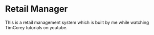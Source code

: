 # Retail Manager

This is a retail management system which is built by me while watching TimCorey tutorials on youtube.
